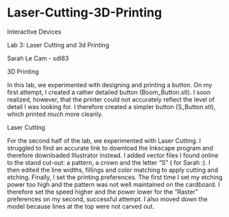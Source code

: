 # Laser-Cutting-3D-Printing
Interactive Devices

Lab 3: Laser Cutting and 3d Printing

Sarah Le Cam - sdl83

3D Printing

In this lab, we experimented with designing and printing a button. On my first attempt, I created a rather detailed button (Boom_Button.stl). I soon realized, however, that the printer could not accurately reflect the level of detail I was looking for. I therefore created a simpler button (S_Button.stl), which printed much more cleanly.

Laser Cutting

For the second half of the lab, we experimented with Laser Cutting. I struggled to find an accurate link to download the Inkscape program and therefore downloaded Illustrator instead. I added vector files I found online to the stand cut-out: a pattern, a crown and the letter “S” ( for Sarah :). I then edited the line widths, fillings and color matching to apply cutting and etching. Finally, I set the printing preferences. The first time I set my etching power too high and the pattern was not well maintained on the cardboard. I therefore set the speed higher and the power lower for the “Raster” preferences on my second, successful attempt. I also moved down the model because lines at the top were not carved out. 
